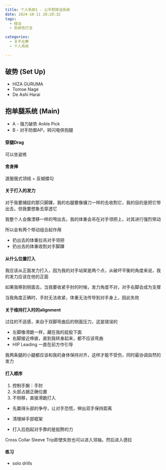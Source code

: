 ```yaml
---
title: 个人系统1 - 公平把摔法系统
date: 2024-10-11 20:20:32
tags:
  - 摔法	
  - 系统性打法

categories:
  - 关于比赛
  - 个人系统

---
```


## 破势 (Set Up)

- HIZA GURUMA
- Tomoe Nage
- De Ashi Harai



## 抱单腿系统 (Main)

- A - 强力破势 Ankle Pick
- B - 对手防御AP，转闪电侠抱腿



#### 穿腿Drag

可以坐姿练



#### 舍身摔

道服俄式领结 + 反蝴蝶勾



#### 关于打入的发力

对于我要捕捉的那只脚踝，我的右腿要像镰刀一样的去收割它，我的目的是把它带出去，但我要想象去穿透它

我整个人会像漂移一样的甩出去，我的体重会吊在对手领把上，对其进行强烈带动

所以会有两个带动组合起作用

- 扔出去的体重拉吊对手领把
- 扔出去的体重收割对手脚踝



#### 从什么位置打入

我应该从正面发力打入，因为我的对手站架是两个点，从破坏平衡的角度来说，我的发力应该在他的正面

如果我移到侧面去，当我要收紧手肘的时候，发力角度不对，对手右脚会成为支撑

当我角度正确时，手肘无法收紧，体重无法传导到对手身上，因此失败







#### 关于维持打入时的alignment

过往的不适感，来自于双脚弯曲后的侧面压力，这是错误的

- 左脚像滑跪一样，藏在我的屁股下面
- 右脚接近伸直，直到我转身起来，都不应该弯曲
- HIP Leading 一直在前方作引导

我两条腿的小腿都应该和我的身体保持对齐，这样才能不受伤，同时最协调自然的发力



#### 打入顺序

1. 控制手腕｜手肘
2. 头部占据正确位置
3. 不侧移，直接滑跪打入







- 先赢得头部的争夺，让对手恐慌，伸出双手保持距离

- 清理掉手部框架

- 打入后抱起对手靠的是挺胯的力

  





Cross Collar Sleeve Trip即使失败也可以进入领袖，然后进入德拉



#### 练习

- solo drills

